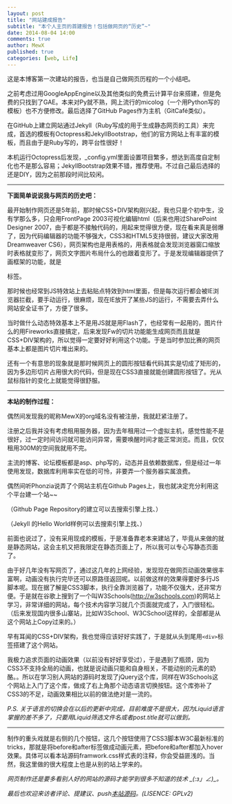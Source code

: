 ```yaml
---
layout: post
title: "网站建成报告"
subtitle: "本个人主页的首建报告！包括做网页的“历史”~"
date: 2014-08-04 14:00
comments: true
author: MewX
published: true
categories: [web, Life]
---
```


这是本博客第一次建站的报告，也当是自己做网页历程的一个小结吧。

之前考虑过用GoogleAppEngine以及其他类似的免费云计算平台来搭建，但是免费的只找到了GAE。本来对Py就不熟，网上流行的micolog（一个用Python写的模板）也不方便修改。最后选择了GitHub Pages作为主机（GitCafé类似）。

在GitHub上建立网站通过Jekyll（Ruby写成的用于生成静态网页的工具）来完成，首选的模板有Octopress和JekyllBootstrap，他们的官方网站上有丰富的模板，而且由于是Ruby写的，跨平台性很好！

本机运行Octopress后发现，_config.yml里面设置项目繁多，想达到高度自定制化也不是那么容易；JekyllBootstrap效果不错，推荐使用。不过自己最后选择的还是DIY，因为之前那段时间比较闲。

----

**下面简单说说我与网页的历史吧：**

最开始制作网页还是5年前，那时候CSS+DIV架构刚兴起，我也只是个初中生，没有学那么多，只会用FrontPage 2003可视化编辑html（后来也用过SharePoint Designer 2007，由于都是不接触代码的，用起来觉得很方便，现在看来真是弱爆了，因为代码编辑器的功能不够强大，CSS3和HTML5支持很弱，建议大家改用Dreamweaver CS6），网页架构也是用表格的，用表格就会发现浏览器窗口缩放时表格就变形了，网页文字图片布局什么的也跟着变形了。于是发现编辑器提供了画框架的功能，就是<div>标签。

那时候也经常到JS特效站上去粘贴点特效到html里面，但是每次运行都会被IE浏览器拦截，要手动运行，很麻烦，现在IE放开了某些JS的运行，不需要去弄什么网站安全证书了，方便了很多。

当时做什么动态特效基本上不是用JS就是用Flash了，也经常有一起用的，图片什么的用Fireworks直接搞定，后来发现Fw的切片功能能生成网页而且就是CSS+DIV架构的，所以觉得一定要好好利用这个功能。于是当时参加比赛的网页基本上都是图片切片堆出来的。

还有一个有意思的现象就是那时候网页上的圆形按钮看代码其实是切成了矩形的，因为多边形切片占用很大的代码，但是现在CSS3直接就能创建圆形按钮了。光从鼠标指针的变化上就能觉得很舒服。

----

**本站的制作过程：**

偶然间发现我的昵称MewX的org域名没有被注册，我就赶紧注册了。

注册之后我并没有考虑租用服务器，因为去年租用过一个虚拟主机，感觉性能不是很好，过一定时间访问就可能访问异常，需要唤醒时间才能正常浏览。而且，仅仅租用300M的空间我就用不完。

主流的博客、论坛模板都是asp、php写的，动态并且依赖数据库，但是经过一年使用发现，数据库利用率实在低的可怜，非要弄一个服务器实属浪费。

偶然间听Phonzia说弄了个网站主机在Github Pages上，我也就决定充分利用这个平台建一个站~~

（Github Page Repository的建立可以去搜索引擎上找、）

（Jekyll 的Hello World样例可以去搜索引擎上找、）

前面也说过了，没有采用现成的模板，于是准备靠老本来建站了，毕竟从来做的就是静态网站，这会主机又把我限定在静态页面上了，所以我可以专心写静态页面了。

由于好几年没有写网页了，通过这几年的上网经验，发现现在做网页动画效果很丰富啊，动画没有执行完毕还可以原路径返回呢。以前做这样的效果得要好多行JS脚本呢。现在据了解是CSS3脚本，执行全靠浏览器了，功能不仅强大，还非常方便。于是就在谷歌上搜到了一个叫W3Schools(http://w3schools.com)的网站上学习，非常详细的网站，每个技术内容学习就几个页面就完成了，入门很轻松。（后来发现国内很多山寨站，比如W3School、W3CSchool这样的，全部都是从这个网站上Copy过来的。）

早有耳闻的CSS+DIV架构，我也觉得应该好好实践了，于是就从头到尾用`<div>`标签搭建了这个网站。

我极力追求页面的动画效果（以前没有好好享受过），于是遇到了瓶颈，因为CSS3不支持全局的动画，也就是说动画只能和自身相关，不能动别的元素的奶酪。。所以在学习别人网站的源码时发现了jQuery这个库，同样在W3Schools这个网站上入门了这个库，做成了右上角那个动态语言切换按钮。这个库弥补了CSS3的不足，动画效果相比以前的做法绝对是一流的。

*P.S. 关于语言的切换会在以后的更新中完成，目前难度不是很大，因为Liquid语言掌握的差不多了，只要用Liquid筛选文件名或者post.title就可以做到。*

----

制作的重头戏就是右侧的几个按钮，这几个按钮使用了CSS3脚本W3C最新标准的tricks，那就是将before和after标签做成动画元素，把before和after都加入hover效果。具体可以看本站源码framwork.css样式表的注释，你会受益匪浅的。当然，我这里做的很大程度上也是从别的站上学来的。

*网页制作还是要多看别人好的网站的源码才能学到很多不知道的技术 \_(:з」∠)\_。*

*最后也欢迎来访者评论、提建议、push[本站源码](https://github.com/MewX/mewx.github.io)。(LISENCE: GPLv2)*

